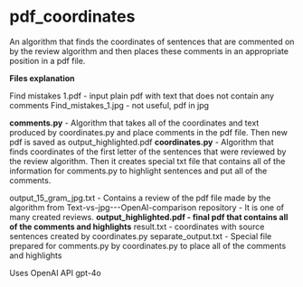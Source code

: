 # pdf_coordinates

An algorithm that finds the coordinates of sentences that are commented on by the review algorithm and then places these comments in an appropriate position in a pdf file.

**Files explanation**

Find mistakes 1.pdf - input plain pdf with text that does not contain any comments
Find_mistakes_1.jpg - not useful, pdf in jpg

**comments.py** - Algorithm that takes all of the coordinates and text produced by coordinates.py and place comments in the pdf file. Then new pdf is saved as output_highlighted.pdf
**coordinates.py** - Algorithm that finds coordinates of the first letter of the sentences that were reviewed by the review algorithm. Then it creates special txt file that contains all of the information for comments.py to highlight sentences and put all of the comments.

output_15_gram_jpg.txt - Contains a review of the pdf file made by the algorithm from Text-vs-jpg---OpenAI-comparison repository - It is one of many created reviews.
**output_highlighted.pdf - final pdf that contains all of the comments and highlights**
result.txt - coordinates with source sentences created by coordinates.py
separate_output.txt - Special file prepared for comments.py by coordinates.py to place all of the comments and highlights

Uses OpenAI API gpt-4o
